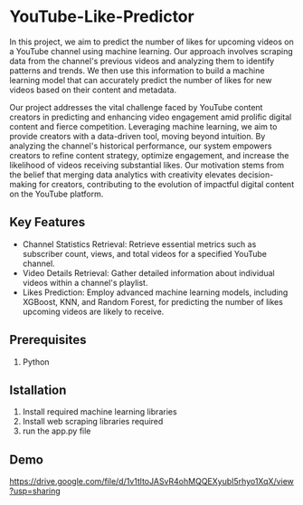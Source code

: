 # YouTube-Like-Predictor

In this project, we aim to predict the number of likes for upcoming videos on a YouTube channel using machine learning. Our approach involves scraping data from the channel's previous videos and analyzing them to identify patterns and trends. We then use this information to build a machine learning model that can accurately predict the number of likes for new videos based on their content and metadata.

Our project addresses the vital challenge faced by YouTube content creators in predicting and enhancing video engagement amid prolific digital content and fierce competition. Leveraging machine learning, we aim to provide creators with a data-driven tool, moving beyond intuition. 
By analyzing the channel's historical performance, our system empowers creators to refine content strategy, optimize engagement, and increase the likelihood of videos receiving substantial likes. Our motivation stems from the belief that merging data analytics with creativity elevates decision-making for creators, contributing to the evolution of impactful digital content on the YouTube platform.

## Key Features

* Channel Statistics Retrieval: Retrieve essential metrics such as subscriber count, views, and total videos for a specified YouTube channel.
* Video Details Retrieval: Gather detailed information about individual videos within a channel's playlist.
* Likes Prediction: Employ advanced machine learning models, including XGBoost, KNN, and Random Forest, for predicting the number of likes upcoming videos are likely to receive.

## Prerequisites

1) Python

## Istallation

1) Install required machine learning libraries
2) Install web scraping libraries required
3) run the app.py file

## Demo

https://drive.google.com/file/d/1v1tltoJASvR4ohMQQEXyubI5rhyo1XqX/view?usp=sharing







